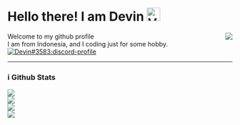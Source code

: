 <h1>
    Hello there! I am <strong>Devin</strong> <!-- <img src="https://raw.githubusercontent.com/MartinHeinz/MartinHeinz/master/wave.gif" width="40px"> --><a href="#"><img alt="Verified Discord Developer:discord-badges" width="30px" src="https://cdn.discordapp.com/emojis/815622226548228106.gif"/></a>
</h1>
    <a href="https://github.com/DevinOfficial">
        <img align="right" src="https://komarev.com/ghpvc/?username=DevinOfficial&color=5865F2" />
    </a> 
    Welcome to my github profile
<br>
    I am from Indonesia, and I coding just for some hobby. <!-- currently learn to understand all programming languages, explore the world of internet, also focusing on building something, anything and anywhere 🚀 and btw, I side work as a developer on a VoIP platform called <strong> <a href="https://discord.com">Discord</a></strong> -->
<br>
    <a href="https://discord.com/users/561170896480501790">
        <img src="https://discord.c99.nl/widget/theme-3/561170896480501790.png" alt="Devin#3583:discord-profile"/>
    </a>
</div>
<p>
<hr>
<!-- DISABLE THIS - Backup Social Media
<br>
    <a href="https://github.com/DevinOfficial">
        <img src="./assets/icons/other/github-solid.svg/" width="20px" />
    </a>
    &nbsp;
    <a href="https://instagram.com/ofc_devin">
        <img src="./assets/icons/other/instagram-solid.svg/" width="20px" />
    </a>
    &nbsp;
    <a href="https://discord.com/users/561170896480501790">
        <img src="./assets/icons/other/discord-solid.svg/" width="20px" />
    </a>
    &nbsp;
    <a href="https://youtube.com/">
        <img src="./assets/icons/other/youtube-solid.svg/" width="20px" />
    </a>
    &nbsp;
    <a href="https://twitter.com/">
        <img src="./assets/icons/other/twitter-solid.svg/" width="20px" />
    </a>
<br>
<br>
<br>
<br>
-->
<h3>ℹ️ Github Stats</h3>
    <a href="https://github.com/DevinOfficial">
        <img src="https://github-readme-streak-stats.herokuapp.com?user=DevinOfficial&theme=tokyonight" />
    </a>
<!-- <br>
    <br>
</p>
<!-- DISABLE DETAILS
<details>
    <summary>
        MORE STATS...
    </summary> -->
<!-- <div align="center"> -->
    <br>
    <a href="https://github.com/DevinOfficial">
        <img src="https://github-readme-stats.vercel.app/api?username=DevinOfficial&show_icons=true&theme=tokyonight" />
    </a>
    <br>
    <a href="https://github.com/DevinOfficial">
        <img src="https://github-readme-stats.vercel.app/api/top-langs/?username=DevinOfficial&layout=compact&theme=tokyonight" />
    </a>
    <br>
    <a href="#">
        <img src="https://activity-graph.herokuapp.com/graph?username=DevinOfficial&bg_color=0a0047&color=ffffff&line=00ff99&point=ffffff&area=true&hide_border=true"/>
    </a>
<!-- </div> 
</p> -->
<!-- </details> -->
